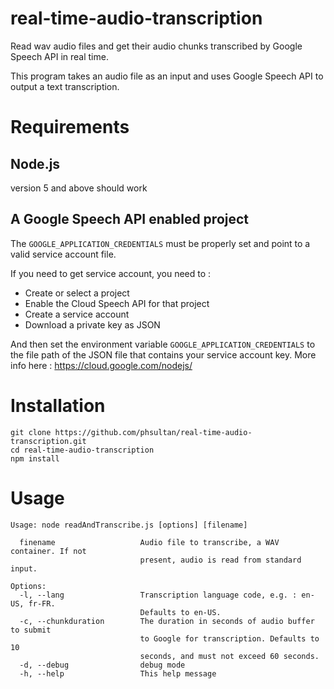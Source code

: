 # real-time-audio-transcription
Read wav audio files and get their audio chunks transcribed by Google Speech API in real time.

This program takes an audio file as an input and uses Google Speech API to output a text transcription.

# Requirements
## Node.js

version 5 and above should work

## A Google Speech API enabled project

The `GOOGLE_APPLICATION_CREDENTIALS` must be properly set and point to a
valid service account file.

If you need to get service account, you need to :
  - Create or select a project
  - Enable the Cloud Speech API for that project
  - Create a service account
  - Download a private key as JSON

And then set the environment variable `GOOGLE_APPLICATION_CREDENTIALS` to the
file path of the JSON file that contains your service account key.
More info here : https://cloud.google.com/nodejs/

# Installation
```
git clone https://github.com/phsultan/real-time-audio-transcription.git
cd real-time-audio-transcription
npm install
```

# Usage
```
Usage: node readAndTranscribe.js [options] [filename]

  finename                   Audio file to transcribe, a WAV container. If not
                             present, audio is read from standard input.

Options:
  -l, --lang                 Transcription language code, e.g. : en-US, fr-FR.
                             Defaults to en-US.
  -c, --chunkduration        The duration in seconds of audio buffer to submit
                             to Google for transcription. Defaults to 10
                             seconds, and must not exceed 60 seconds.
  -d, --debug                debug mode
  -h, --help                 This help message
```
